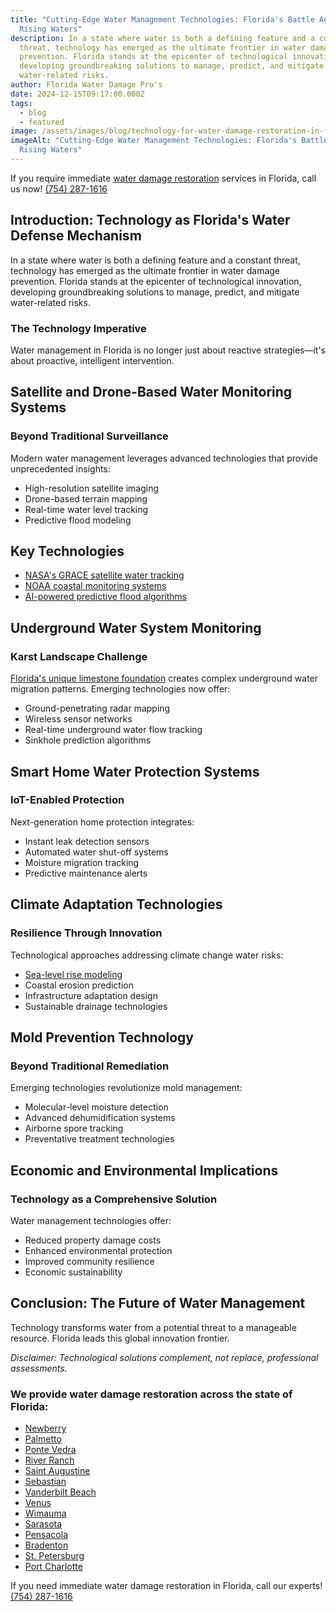 ```yaml
---
title: "Cutting-Edge Water Management Technologies: Florida's Battle Against
  Rising Waters"
description: In a state where water is both a defining feature and a constant
  threat, technology has emerged as the ultimate frontier in water damage
  prevention. Florida stands at the epicenter of technological innovation,
  developing groundbreaking solutions to manage, predict, and mitigate
  water-related risks.
author: Florida Water Damage Pro's
date: 2024-12-15T09:17:00.000Z
tags:
  - blog
  - featured
image: /assets/images/blog/technology-for-water-damage-restoration-in-florida.webp
imageAlt: "Cutting-Edge Water Management Technologies: Florida's Battle Against
  Rising Waters"
---
```

If you require immediate [water damage restoration](/) services in Florida, call us now! [(754) 287-1616](tel:7542871616)

## Introduction: Technology as Florida's Water Defense Mechanism

In a state where water is both a defining feature and a constant threat, technology has emerged as the ultimate frontier in water damage prevention. Florida stands at the epicenter of technological innovation, developing groundbreaking solutions to manage, predict, and mitigate water-related risks.

### The Technology Imperative

Water management in Florida is no longer just about reactive strategies—it's about proactive, intelligent intervention.

## Satellite and Drone-Based Water Monitoring Systems

### Beyond Traditional Surveillance

Modern water management leverages advanced technologies that provide unprecedented insights:

* High-resolution satellite imaging
* Drone-based terrain mapping
* Real-time water level tracking
* Predictive flood modeling

## Key Technologies

* [NASA's GRACE satellite water tracking](https://gracefo.jpl.nasa.gov/resources/72/tracking-water-from-space/)
* [NOAA coastal monitoring systems](https://oceanservice.noaa.gov/observations/monitoring/)
* [AI-powered predictive flood algorithms](https://www.frontiersin.org/journals/water/articles/10.3389/frwa.2023.1291305/full)

## Underground Water System Monitoring

### Karst Landscape Challenge

[Florida's unique limestone foundation](https://floridadep.gov/fgs/geologic-topics/content/floridas-geologic-history-and-formations#:~:text=Florida%20has%20unique%20origins.,feet%20of%20limestone%20beneath%20it!) creates complex underground water migration patterns. Emerging technologies now offer:

* Ground-penetrating radar mapping
* Wireless sensor networks
* Real-time underground water flow tracking
* Sinkhole prediction algorithms

## Smart Home Water Protection Systems

### IoT-Enabled Protection

Next-generation home protection integrates:

* Instant leak detection sensors
* Automated water shut-off systems
* Moisture migration tracking
* Predictive maintenance alerts

## Climate Adaptation Technologies

### Resilience Through Innovation

Technological approaches addressing climate change water risks:

* [Sea-level rise modeling](https://climatecenter.fsu.edu/topics/sea-level-rise)
* Coastal erosion prediction
* Infrastructure adaptation design
* Sustainable drainage technologies

## Mold Prevention Technology

### Beyond Traditional Remediation

Emerging technologies revolutionize mold management:

* Molecular-level moisture detection
* Advanced dehumidification systems
* Airborne spore tracking
* Preventative treatment technologies

## Economic and Environmental Implications

### Technology as a Comprehensive Solution

Water management technologies offer:

* Reduced property damage costs
* Enhanced environmental protection
* Improved community resilience
* Economic sustainability

## Conclusion: The Future of Water Management

Technology transforms water from a potential threat to a manageable resource. Florida leads this global innovation frontier.

*Disclaimer: Technological solutions complement, not replace, professional assessments.*

### We provide water damage restoration across the state of Florida:

* [Newberry](/newberry)
* [Palmetto](/palmetto)
* [Ponte Vedra](/ponte-vedra)
* [River Ranch](/river-ranch)
* [Saint Augustine](/saint-augustine)
* [Sebastian](/sebastian)
* [Vanderbilt Beach](/vanderbilt-beach)
* [Venus](/venus)
* [Wimauma](/wimauma)
* [Sarasota](/sarasota)
* [Pensacola](/pensacola)
* [Bradenton](/bradenton)
* [St. Petersburg](/st.-petersburg)
* [Port Charlotte](/port-charlotte)

If you need immediate water damage restoration in Florida, call our experts!
[(754) 287-1616](<>)
